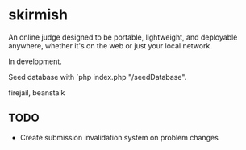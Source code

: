 # skirmish

An online judge designed to be portable, lightweight, and deployable anywhere, whether it's on the web or just your local network.

In development.

Seed database with `php index.php "/seedDatabase".

firejail, beanstalk

## TODO

- Create submission invalidation system on problem changes
